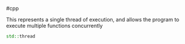 
#cpp


This represents a single thread of execution, and allows the program to execute multiple functions concurrently
```c++
std::thread 
```